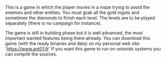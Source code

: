 This is a game in which the player moves in a maze trying to avoid the enemies and other entities. You must grab all the gold ingots and sometimes the diamonds to finish each level. The levels are to be played separately (there is no campaign for instance).

The game is still in building phase but it is well advanced, the most important wanted features being there already. You can download this game (with the ready binaries and data) on my personal web site: 'https://www.ant01.fr' If you want this game to run on unixoids systems you can compile the sources.